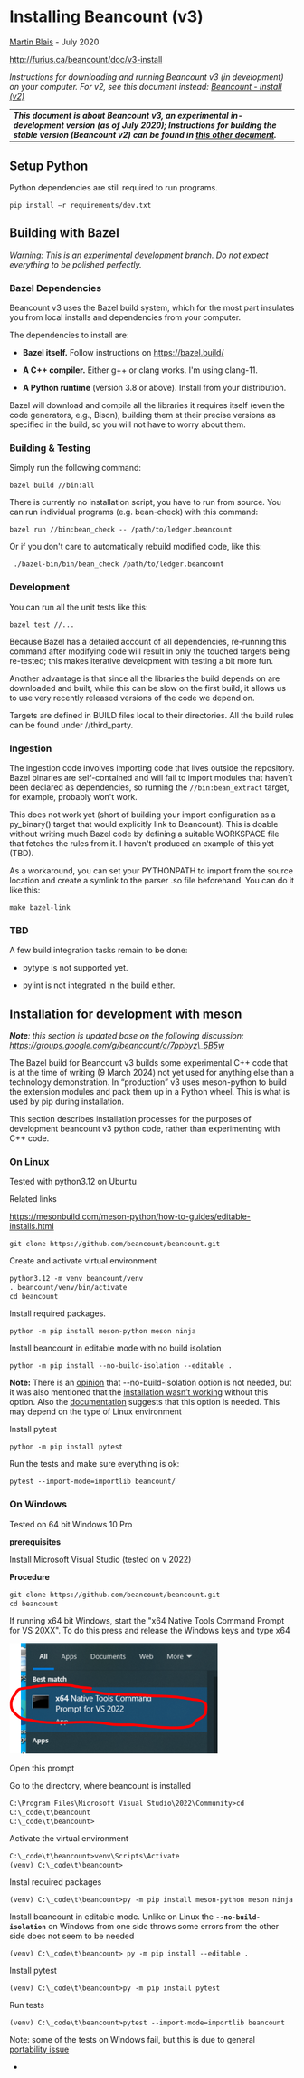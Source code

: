 # Installing Beancount (v3)<a id="title"></a>

[<u>Martin Blais</u>](mailto:blais@furius.ca) - July 2020

[<u>http://furius.ca/beancount/doc/v3-install</u>](http://furius.ca/beancount/doc/v3-install)

*Instructions for downloading and running Beancount v3 (in development) on your computer. For v2, see this document instead: [Beancount - Install (v2)](installing_beancount.md)*

<table><tbody><tr class="odd"><td><em><strong>This document is about Beancount v3, an experimental in-development version (as of July 2020); Instructions for building the stable version (Beancount v2) can be found in <a href="installing_beancount.md"><u>this other document</u></a>.</strong></em></td></tr></tbody></table>

## Setup Python<a id="setup-python"></a>

Python dependencies are still required to run programs.

    pip install –r requirements/dev.txt

## Building with Bazel<a id="building-with-bazel"></a>

*Warning: This is an experimental development branch. Do not expect everything to be polished perfectly.*

### Bazel Dependencies<a id="bazel-dependencies"></a>

Beancount v3 uses the Bazel build system, which for the most part insulates you from local installs and dependencies from your computer.

The dependencies to install are:

-   **Bazel itself.** Follow instructions on [<u>https://bazel.build/</u>](https://bazel.build/)

-   **A C++ compiler.** Either g++ or clang works. I'm using clang-11.

-   **A Python runtime** (version 3.8 or above). Install from your distribution.

Bazel will download and compile all the libraries it requires itself (even the code generators, e.g., Bison), building them at their precise versions as specified in the build, so you will not have to worry about them.

### Building & Testing<a id="building-testing"></a>

Simply run the following command:

    bazel build //bin:all

There is currently no installation script, you have to run from source. You can run individual programs (e.g. bean-check) with this command:

    bazel run //bin:bean_check -- /path/to/ledger.beancount

Or if you don't care to automatically rebuild modified code, like this:

     ./bazel-bin/bin/bean_check /path/to/ledger.beancount

### Development<a id="development"></a>

You can run all the unit tests like this:

    bazel test //...

Because Bazel has a detailed account of all dependencies, re-running this command after modifying code will result in only the touched targets being re-tested; this makes iterative development with testing a bit more fun.

Another advantage is that since all the libraries the build depends on are downloaded and built, while this can be slow on the first build, it allows us to use very recently released versions of the code we depend on.

Targets are defined in BUILD files local to their directories. All the build rules can be found under //third\_party.

### Ingestion<a id="ingestion"></a>

The ingestion code involves importing code that lives outside the repository. Bazel binaries are self-contained and will fail to import modules that haven't been declared as dependencies, so running the `//bin:bean_extract` target, for example, probably won't work.

This does not work yet (short of building your import configuration as a py\_binary() target that would explicitly link to Beancount). This is doable without writing much Bazel code by defining a suitable WORKSPACE file that fetches the rules from it. I haven't produced an example of this yet (TBD).

As a workaround, you can set your PYTHONPATH to import from the source location and create a symlink to the parser .so file beforehand. You can do it like this:

    make bazel-link

### TBD<a id="tbd"></a>

A few build integration tasks remain to be done:

-   pytype is not supported yet.

-   pylint is not integrated in the build either.

## Installation for development with meson <a id="installation-for-development-with-meson"></a>

***Note**: this section is updated base on the following discussion: [<u>https://groups.google.com/g/beancount/c/7ppbyz\_5B5w</u>](https://groups.google.com/g/beancount/c/7ppbyz_5B5w)*

The Bazel build for Beancount v3 builds some experimental C++ code that is at the time of writing (9 March 2024) not yet used for anything else than a technology demonstration. In “production” v3 uses meson-python to build the extension modules and pack them up in a Python wheel. This is what is used by pip during installation.

This section describes installation processes for the purposes of development beancount v3 python code, rather than experimenting with C++ code.

### On Linux<a id="on-linux"></a>

Tested with python3.12 on Ubuntu

Related links

[<u>https://mesonbuild.com/meson-python/how-to-guides/editable-installs.html</u>](https://mesonbuild.com/meson-python/how-to-guides/editable-installs.html#build-dependencies)

    git clone https://github.com/beancount/beancount.git

Create and activate virtual environment

    python3.12 -m venv beancount/venv
    . beancount/venv/bin/activate
    cd beancount

Install required packages.

    python -m pip install meson-python meson ninja

Install beancount in editable mode with no build isolation

    python -m pip install --no-build-isolation --editable .

**Note:** There is an [<u>opinion</u>](https://groups.google.com/g/beancount/c/7ppbyz_5B5w/m/YlHiKhynFAAJ) that --no-build-isolation option is not needed, but it was also mentioned that the [<u>installation wasn’t working</u>](https://groups.google.com/g/beancount/c/7ppbyz_5B5w/m/nSxCzuutFAAJ) without this option. Also the [<u>documentation</u>](https://mesonbuild.com/meson-python/how-to-guides/editable-installs.html#editable-installs) suggests that this option is needed. This may depend on the type of Linux environment

Install pytest

    python -m pip install pytest

Run the tests and make sure everything is ok:

    pytest --import-mode=importlib beancount/

### On Windows<a id="on-windows"></a>

Tested on 64 bit Windows 10 Pro

**prerequisites**

Install Microsoft Visual Studio (tested on v 2022)

**Procedure**

    git clone https://github.com/beancount/beancount.git
    cd beancount

If running x64 bit Windows, start the "x64 Native Tools Command Prompt for VS 20XX". To do this press and release the Windows keys and type x64

<img src="installing_beancount_v3/media/9c5ea265a2ff61958e89a0965bd95bbd54854eb0.png" style="width:3.83854in;height:2.03255in" />

Open this prompt

Go to the directory, where beancount is installed

    C:\Program Files\Microsoft Visual Studio\2022\Community>cd C:\_code\t\beancount
    C:\_code\t\beancount>

Activate the virtual environment

    C:\_code\t\beancount>venv\Scripts\Activate
    (venv) C:\_code\t\beancount>

Instal required packages

    (venv) C:\_code\t\beancount>py -m pip install meson-python meson ninja

Install beancount in editable mode. Unlike on Linux the **`--no-build-isolation`** on Windows from one side throws some errors from the other side does not seem to be needed

    (venv) C:\_code\t\beancount> py -m pip install --editable .

Install pytest

    (venv) C:\_code\t\beancount>py -m pip install pytest

Run tests

    (venv) C:\_code\t\beancount>pytest --import-mode=importlib beancount

Note: some of the tests on Windows fail, but this is due to general [<u>portability issue</u>](https://github.com/beancount/beancount/issues?q=is%3Aopen+is%3Aissue+label%3Aportability)

-   
